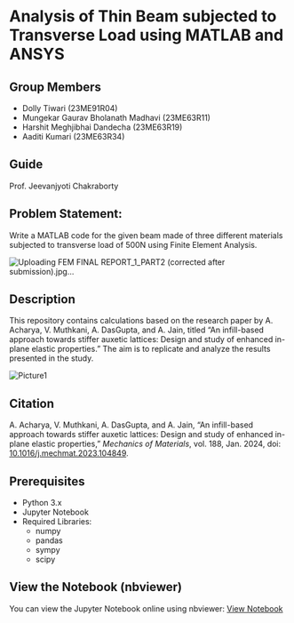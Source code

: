 # Analysis of Thin Beam subjected to Transverse Load using MATLAB and ANSYS

## Group Members
- Dolly Tiwari (23ME91R04)
- Mungekar Gaurav Bholanath Madhavi (23ME63R11)
- Harshit Meghjibhai Dandecha (23ME63R19)
- Aaditi Kumari (23ME63R34)

## Guide
Prof. Jeevanjyoti Chakraborty


## __Problem Statement:__

Write a MATLAB code for the given beam made of three different materials subjected to transverse load of 500N using Finite Element Analysis.

![Uploading FEM FINAL REPORT_1_PART2 (corrected after submission).jpg…]()


## Description
This repository contains calculations based on the research paper by A. Acharya, V. Muthkani, A. DasGupta, and A. Jain, titled “An infill-based approach towards stiffer auxetic lattices: Design and study of enhanced in-plane elastic properties.” The aim is to replicate and analyze the results presented in the study.

![Picture1](https://github.com/user-attachments/assets/7cd40b44-c590-4bec-b8d9-79a47bee6dba)

## Citation
A. Acharya, V. Muthkani, A. DasGupta, and A. Jain, “An infill-based approach towards stiffer auxetic lattices: Design and study of enhanced in-plane elastic properties,” *Mechanics of Materials*, vol. 188, Jan. 2024, doi: [10.1016/j.mechmat.2023.104849](https://doi.org/10.1016/j.mechmat.2023.104849).


## Prerequisites
- Python 3.x
- Jupyter Notebook
- Required Libraries:
  - numpy
  - pandas
  - sympy
  - scipy


## View the Notebook (nbviewer)
You can view the Jupyter Notebook online using nbviewer: [View Notebook](https://nbviewer.org/github/LastElectron/Metamaterial-Sinusoidal_Reentrant_Honeycomb/blob/ebb0ef7ff434d193ab5160afc783ac8d900ec94d/SRH_Analytical.ipynb)
